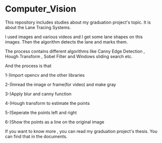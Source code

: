 # Computer_Vision

This repository includes studies about my graduation project's topic. It is about the Lane Tracing Systems. 

I used images and various videos and I get some lane shapes on this images. Then the algorithm detects the lane and marks them.

The process contains different algorithms like Canny Edge Detection , Hough Transform , Sobel Filter and Windows sliding search etc.

And the process is that

1-)Import opencv and the other libraries

2-)İmread the image or frame(for video) and make gray

3-)Apply blur and canny function

4-)Hough transform to estimate the points 

5-)Seperate the points left and right

6-)Show the points as a line on the original image  

If you want to know more , you can read my graduation project's thesis. You can find that in the documents.
